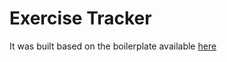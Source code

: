 # Exercise Tracker

It was built based on the boilerplate available [here](https://github.com/freeCodeCamp/boilerplate-project-exercisetracker/)